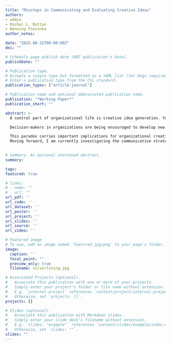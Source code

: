 ```yaml
---
title: "Missteps in Communicating and Evaluating Creative Ideas"
authors:
- admin
- Rachel L. Ruttan
- Henning Piezunka
author_notes:

date: "2025-08-15T00:00:00Z"
doi: ""

# Schedule page publish date (NOT publication's date).
publishDate: ""

# Publication type.
# Accepts a single type but formatted as a YAML list (for Hugo requirements).
# Enter a publication type from the CSL standard.
publication_types: ["article-journal"]

# Publication name and optional abbreviated publication name.
publication: "*Working Paper*"
publication_short: ""

abstract: >-
  A central part of organizational life is creative idea generation. Yet, voicing creative ideas represents another type of vulnerable organizational communication, as employees risk rejection and navigate uncertainty about whether their suggestions will be valued or dismissed. In a new line of research, I am proposing a ‘simplicity paradox,’ whereby decision-makers prefer simple solutions yet paradoxically undervalue the individuals who propose them, favoring instead those who suggest complexity.

  Decision-makers in organizations are being encouraged to develop new and improved ways of doing things by simplifying processes (Anderson et al., 2014); for instance, “Invent and Simplify” is one of Amazon’s leadership principles (https://www.aboutamazon.com/about-us/leadership-principles). But choosing simplicity can be complex: When it comes to making improvements, people tend to search for additive, rather than subtractive transformations, thereby complicating matters further (Adams et al., 2021). In my ongoing research (along with Rachel Ruttan and Henning Piezunka), I introduce and empirically investigate an overlooked challenge for organizations hoping to reduce the friction in their organizations. Drawing from the literature on the hindsight bias (Fischhoff, 1975), I argue that, although cultivating simplicity can be complex, decision-makers prefer, yet undervalue, simple solutions because they seem predictable and inevitable in hindsight. 

  This paradox carries important implications for organizational creativity and innovation. Organizations frequently seek straightforward ways to reduce inefficiencies and improve processes; however, if the simplicity paradox persists, it may unintentionally incentivize unnecessary complexity and discourage employees from offering clear, elegant solutions. Preliminary findings from three laboratory experiments support the notion that simple solutions are perceived to be more effective and likely to be selected. At the same time, those who suggest simple solutions are rated as less competent – and given less of a monetary reward – compared to those who suggest complex solutions.  
  Moving forward, I am currently investigating the communicative strategies that problem-solvers employ when expressing a simple solution to examine if different ways of communicating simplicity (e.g., highlighting effort), moderate the extent to which decision-makers give credit, recognition, and value to those who suggest simplicity. 
  

# Summary. An optional shortened abstract.
summary: 

tags:
featured: true

# links:
# - name: ""
#   url: ""
url_pdf: ''
url_code: ''
url_dataset: ''
url_poster: ''
url_project: ''
url_slides: ''
url_source: ''
url_video: ''

# Featured image
# To use, add an image named `featured.jpg/png` to your page's folder. 
image:
  caption: ''
  focal_point: ""
  preview_only: true
  filename: silverlining.jpg 

# Associated Projects (optional).
#   Associate this publication with one or more of your projects.
#   Simply enter your project's folder or file name without extension.
#   E.g. `internal-project` references `content/project/internal-project/index.md`.
#   Otherwise, set `projects: []`.
projects: []

# Slides (optional).
#   Associate this publication with Markdown slides.
#   Simply enter your slide deck's filename without extension.
#   E.g. `slides: "example"` references `content/slides/example/index.md`.
#   Otherwise, set `slides: ""`.
slides: ""
---
```

